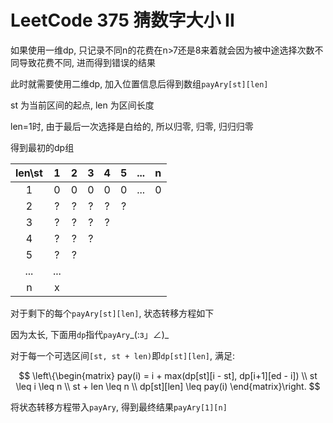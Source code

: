 # LeetCode 375 猜数字大小 II

如果使用一维dp, 只记录不同n的花费在n>7还是8来着就会因为被中途选择次数不同导致花费不同, 进而得到错误的结果

此时就需要使用二维dp, 加入位置信息后得到数组`payAry[st][len]`

st 为当前区间的起点, len 为区间长度

len=1时, 由于最后一次选择是白给的, 所以归零, 归零, 归归归零

得到最初的dp组

 len\st | 1 | 2 | 3 | 4 | 5 | ... | n
:---:|:---:|:---:|:---:|:---:|:---:|:---:|:---:
  1  | 0   | 0 | 0 | 0 | 0 | ... | 0
  2  | ? | ? | ? |? | ?
  3  | ? | ? | ? | ?
  4  | ? | ? | ?
  5  | ? | ?
 ... | ...
  n  | x

对于剩下的每个`payAry[st][len]`, 状态转移方程如下

因为太长, 下面用`dp`指代`payAry`\_(:з」∠)_

对于每一个可选区间`[st, st + len)`即`dp[st][len]`, 满足:

$$
\left\{\begin{matrix}
pay(i) = i + max(dp[st][i - st], dp[i+1][ed - i]) \\
st \leq i \leq n \\
st + len \leq n \\
dp[st][len] \leq pay(i)
\end{matrix}\right.
$$

将状态转移方程带入`payAry`, 得到最终结果`payAry[1][n]`
